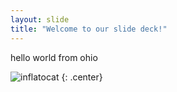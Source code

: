 ```yaml
---
layout: slide
title: "Welcome to our slide deck!"
---
```


hello world from ohio

![inflatocat](https://octodex.github.com/images/inflatocat.png)
{: .center}
